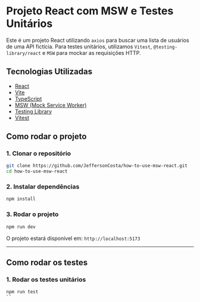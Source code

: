 # Projeto React com MSW e Testes Unitários

Este é um projeto React utilizando `axios` para buscar uma lista de usuários de uma API fictícia. Para testes unitários, utilizamos `Vitest`, `@testing-library/react` e `MSW` para mockar as requisições HTTP.

## Tecnologias Utilizadas
- [React](https://react.dev/)
- [Vite](https://vitejs.dev/)
- [TypeScript](https://www.typescriptlang.org/)
- [MSW (Mock Service Worker)](https://mswjs.io/)
- [Testing Library](https://testing-library.com/)
- [Vitest](https://vitest.dev/)

## Como rodar o projeto

### 1. Clonar o repositório
```sh
git clone https://github.com/JeffersonCosta/how-to-use-msw-react.git
cd how-to-use-msw-react
```

### 2. Instalar dependências
```sh
npm install
```

### 3. Rodar o projeto
```sh
npm run dev
```

O projeto estará disponível em: `http://localhost:5173`

---

## Como rodar os testes

### 1. Rodar os testes unitários
```sh
npm run test
``
